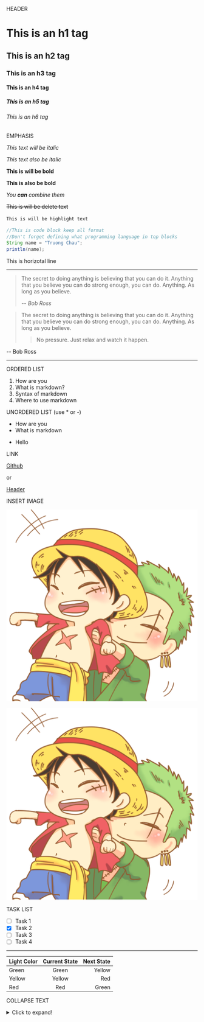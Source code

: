 HEADER

# This is an h1 tag

## This is an h2 tag

### This is an h3 tag

#### This is an h4 tag

##### This is an h5 tag

###### This is an h6 tag

EMPHASIS

_This text will be italic_

_This text also be italic_

**This is will be bold**

**This is also be bold**

_You **can** combine them_

~~This is will be delete text~~

`This is will be highlight text`

```java
//This is code block keep all format
//Don't forget defining what programming language in top blocks
String name = "Truong Chau";
println(name);
```

This is horizotal line

---

> The secret to doing anything is believing that you can do it. Anything that you believe you can do strong enough, you can do. Anything. As long as you believe.
>
> -- _Bob Ross_

> The secret to doing anything is believing that you can do it. Anything that you believe you can do strong enough, you can do. Anything. As long as you believe.
>
> > No pressure. Just relax and watch it happen.

-- Bob Ross

---

ORDERED LIST

1. How are you
1. What is markdown?
1. Syntax of markdown
1. Where to use markdown

UNORDERED LIST (use \* or -)

- How are you
- What is markdown

* Hello

LINK

[Github](http://github.com)

or

[Header](#this-is-an-h3-tag)

INSERT IMAGE

![Cartoon Image](./cartoon.png)

[![Cartoon Image](./cartoon.png)](http://github.com)

TASK LIST

- [ ] Task 1
- [x] Task 2
- [ ] Task 3
- [ ] Task 4

---

| Light Color | Current State | Next State |
| :---------- | :-----------: | ---------: |
| Green       |     Green     |     Yellow |
| Yellow      |    Yellow     |        Red |
| Red         |      Red      |      Green |

COLLAPSE TEXT

<details>
    <summary>Click to expand!</summary>

## Heading

1. A numbered
2. List

   - With some

   - Sub bullets

</details>
